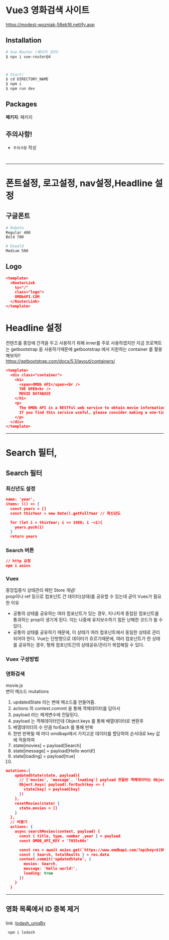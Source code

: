 # Vue3 영화검색 사이트 
https://modest-wozniak-58eb16.netlify.app

## Installation

```bash
# Vue Router (페이지 관리)
$ npx i vue-router@4



# Start!
$ cd DIRECTORY_NAME
$ npm i
$ npm run dev
```



## Packages

__페키지__:  패키지<br>

## 주의사항!

- `주의사항` 작성




```json

```
```json

```

-----------------------
# 폰트설정, 로고설정, nav설정,Headline 설정
## 구글폰트
```bash
# Roboto
Regular 400
Bold 700

# Oswald
Medium 500
```
## Logo
```json
<template>
  <RouterLink
    to="/"
    class="logo">
    OMDbAPI.COM
  </RouterLink>
</template>
```
# Headline 설정
컨텐츠를 중앙에 간격을 두고 사용하기 위해 inner를 주로 사용하였지만 지금 프로젝트는 getbootstrap 을 사용하기때문에 getbootstrap 에서 지원하는 container 를 활용해보자!!<br>
https://getbootstrap.com/docs/5.1/layout/containers/
```json
<template>
  <div class="container">
    <h1>
      <span>OMDb API</span><br />
      THE OPEN<br />
      MOVIE DATABASE
    </h1>
    <p>
      The OMDb API is a RESTful web service to obtain movie information, all content and images on the site are contributed and maintained by our users.<br />
      If you find this service useful, please consider making a one-time donation or become a patron.
    </p>
  </div>
</template>
```



-----------------------
# Search 필터,
## Search 필터
### 최신년도 설정

```json
name: 'year',
items: (() => {
  const years = []
  const thisYear = new Date().getFullYear // 최신년도

  for (let i = thisYear; i >= 1980; i -=1){
    years.push(i)
  }
  return years
```
### Search 버튼
```json
// http 요청
npm i axios
```
### Vuex
중앙집중식 상태관리 패턴
Store 개념!<br>
prop이나 ref 등으로 컴포넌트 간 데이터(상태)를 공유할 수 있는데 굳이 Vuex가 필요한 이유

+ 공통의 상태를 공유하는 여러 컴포넌트가 있는 경우, 지나치게 중첩된 컴포넌트를 통과하는 prop이 생기게 된다. 이는 나중에 유지보수하기 힘든 난해한 코드가 될 수 있다.
+ 공통의 상태를 공유하기 때문에, 이 상태가 여러 컴포넌트에서 동일한 상태로 관리되어야 한다. Vue는 단방향으로 데이터가 흐르기때문에, 여러 컴포넌트가 한 상태를 공유하는 경우, 형제 컴포넌트간의 상태공유/관리가 복잡해질 수 있다.
### Vuex 구성방법


### 영화검색
movie.js<br>
변이 메소드 mutations<br>
1. updatedState 라는 변에 메소드를 만들어줌.
2. actions 의 context.commit 을 통해 객체데이터를 담아서
3. payload 라는 메게변수에 전달된다.
4. payload 는 겍체데이터인데 Object.keys 를 통해 배열데이터로 변환후
5. 배열데이터의 수 만큼 forEach 를 통해 반복
6. 한번 반복될 때 마다 omdbapi에서 가지고온 데이터를 할당하여 순서대로 key 값에 적용하여 
7. state[movies] = payload[Search]
8. state[message] = payload[Hello world!]
9. state[loading] = payload[true]
10. 

```json
mutations:{
    updatedState(state, payload){
      // ['movies', 'message', 'loading'] payload 전달된 겍체데이터는 Object.keys 를 통해 배열데이터로 forEach를 통해 반복
      Object.keys( payload).forEach(key => {
        state[key] = payload[key]
      })
    },
    resetMovies(state) {
      state.movies = []
    }
  },
  // 비동기
  actions: {
    async searchMovies(context, payload) {
      const { title, type, number ,year } = payload
      const OMDB_API_KEY = '7035c60c'

      const res = await axios.get(`https://www.omdbapi.com/?apikey=${OMDB_API_KEY}&s=${title}&type=${type}&y=${year}&page=1`)
      const { Search, totalReults } = res.data
      context.commit('updatedState', {
        movies: Search,
        message: 'Hello world!',
        loading: true
      })
    }
  }
```
--------------------------
## 영화 목록에서 ID 중복 제거
### 
link :[lodash_uniqBy](https://lodash.com/docs/4.17.15#uniqBy)<br>
```
 npm i lodash 
```

